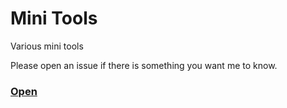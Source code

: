 # Mini Tools

Various mini tools

Please open an issue if there is something you want me to know.

### [Open](https://jspenguin2017.github.io/MiniTools/)
